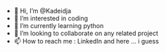 - 👋 Hi, I’m @Kadeidja
- 👀 I’m interested in coding
- 🌱 I’m currently learning python
- 💞️ I’m looking to collaborate on any related project 
- 📫 How to reach me  : LinkedIn and here ... i guess

<!---
Kadeidja/Kadeidja is a ✨ special ✨ repository because its `README.md` (this file) appears on your GitHub profile.
You can click the Preview link to take a look at your changes.
--->
